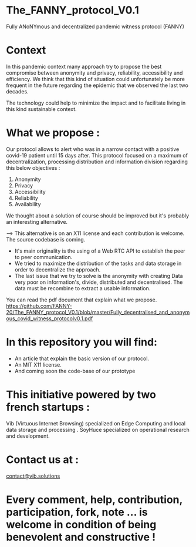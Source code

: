 # The_FANNY_protocol_V0.1
Fully ANoNYmous and decentralized pandemic witness protocol (FANNY)

# Context

In this pandemic context many approach try to propose the best compromise between anonymity and privacy, reliability, accessibility and efficiency. We think that this kind of situation could unfortunately be more frequent in the future regarding the epidemic that we observed the last two decades.

The technology could help to minimize the impact and to facilitate living in this kind sustainable context.

# What we propose :

Our  protocol allows to alert who was in a narrow contact with a positive covid-19 patient until 15 days after. This protocol focused on a maximum of decentralization,  processing distribution and information division regarding this below objectives :

1. Anonymity 
2. Privacy
3. Accessibility
4. Reliability
5. Availability

We thought about a solution of course should be improved but it's probably an interesting alternative.

--> This alternative is on an X11 license and each contribution is welcome. The source codebase is coming.

- It's main originality is the using of a Web RTC API to establish the peer to peer communication. 
- We tried to maximize the distribution of the tasks and data storage in order to decentralize the approach. 
- The last issue that we try to solve is the anonymity with creating Data very poor on information's, divide, distributed and decentralised. The data must be recombine to extract a usable information.

You can read the pdf document that explain what we propose.
https://github.com/FANNY-20/The_FANNY_protocol_V0.1/blob/master/Fully_decentralised_and_anonymous_covid_witness_protocolv0.1.pdf

# In this repository you will find:

- An article that explain the basic version of our protocol.
- An MIT X11 license.
- And coming soon the code-base of our prototype

# This initiative powered by two french startups :

Vib (Virtuous Internet Browsing) specialized on Edge Computing and local data storage and processing .
SoyHuce specialized on operational research and development.

# Contact us at :

 contact@vib.solutions
 
# Every comment, help, contribution, participation, fork, note ... is welcome in condition of being benevolent and constructive !
